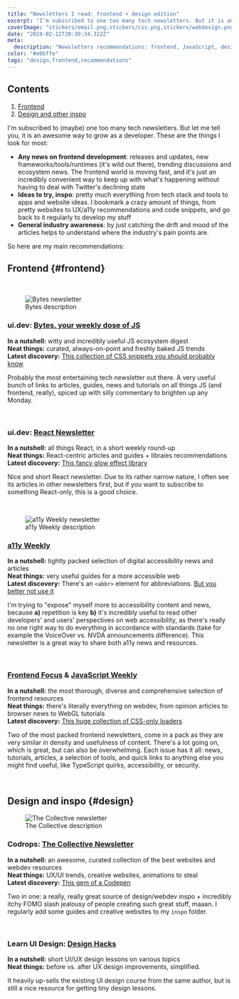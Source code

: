 ```yaml
---
title: "Newsletters I read: frontend + design edition"
excerpt: "I'm subscribed to one too many tech newsletters. But it is an awesome way to grow as a developer. "
coverImage: "stickers/email.png,stickers/css.png,stickers/webdesign.png"
date: "2024-02-12T20:30:34.322Z"
meta:
  description: "Newsletters recommendations: frontend, JavaScript, design picks"
color: "#e0bffe"
tags: "design,frontend,recommendations"
---
```


<div id='contents' class='contents'> 
<h2>Contents</h2>

1. [Frontend](#frontend)
2. [Design and other inspo](#design)
</div>

<div id='main'>
<p>I'm subscribed to (maybe) one too many tech newsletters. But let me tell you, it is an awesome way to grow as a developer. These are the things I look for most:
</p>

- **Any news on frontend development**: releases and updates, new frameworks/tools/runtimes (it's wild out there), trending discussions and ecosystem news. The frontend world is moving fast, and it's just an incredibly convenient way to keep up with what's happening without having to deal with Twitter's declining state
- **Ideas to try, inspo**: pretty much everything from tech stack and tools to apps and website ideas. I bookmark a crazy amount of things, from pretty websites to UX/a11y recommendations and code snippets, and go back to it regularly to develop my stuff
- **General industry awareness**: by just catching the drift and mood of the articles helps to understand where the industry's pain points are.

<p>So here are my main recommendations:</p>

## Frontend {#frontend}

<br/>

<figure class='centered'>
    <img src="/blog/newsletters/bytes.png"
         alt="Bytes newsletter" class='blogImg'>
    <figcaption>Bytes description</figcaption>
</figure>

### **ui.dev**: [Bytes, your weekly dose of JS](https://bytes.dev/)

**In a nutshell:** witty and incredibly useful JS ecosystem digest  
**Neat things:** curated, always-on-point and freshly baked JS trends  
**Latest discovery:** [This collection of CSS snippets you should probably know](https://web.dev/articles/5-css-snippets-every-front-end-developer-should-know-in-2024)

Probably the most entertaining tech newsletter out there. A very useful bunch of links to articles, guides, news and tutorials on all things JS (and frontend, really), spiced up with silly commentary to brighten up any Monday.

<br/>

### **ui.dev**: [React Newsletter](https://reactnewsletter.com/)

**In a nutshell:** all things React, in a short weekly round-up  
**Neat things:** React-centric articles and guides + libraies recommendations  
**Latest discovery:** [This fancy glow effect library](https://github.com/codaworks/react-glow)

Nice and short React newsletter. Due to its rather narrow nature, I often see its articles in other newsletters first, but if you want to subscribe to something React-only, this is a good choice.

<br/>

<figure class='centered'>
    <img src="/blog/newsletters/a11y.png"
         alt="a11y Weekly newsletter" class='blogImg'>
    <figcaption>a11y Weekly description</figcaption>
</figure>

### [**a11y Weekly**](https://a11yweekly.com/)

**In a nutshell:** tightly packed selection of digital accessibility news and articles  
**Neat things:** very useful guides for a more accessible web  
**Latest discovery:** There's an `<abbr>` element for abbreviations. [But you better not use it](https://adrianroselli.com/2024/01/using-abbr-element-with-title-attribute.html)

I'm trying to "expose" myself more to accessibility content and news, because **a)** repetition is key **b)** it's incredibly useful to read other developers' and users' perspectives on web accessibility, as there's really no one right way to do everything in accordance with standards (take for example the VoiceOver vs. NVDA announcements difference). This newsletter is a great way to share both a11y news and resources.

<br/>

### [**Frontend Focus**](https://frontendfoc.us/) & [**JavaScript Weekly**](https://javascriptweekly.com/)

**In a nutshell:** the most thorough, diverse and comprehensive selection of frontend resources  
**Neat things:** there's literally everything on webdev, from opinion articles to browser news to WebGL tutorials  
**Latest discovery:** [This huge collection of CSS-only loaders](https://css-loaders.com/classic/)

Two of the most packed frontend newsletters, come in a pack as they are very similar in density and usefulness of content. There's a lot going on, which is great, but can also be overwhelming. Each issue has it all: news, tutorials, articles, a selection of tools, and quick links to anything else you might find useful, like TypeScript quirks, accessibility, or security.

<br/>

## Design and inspo {#design}

<p>  </p>
<figure class='centered'>
    <img src="/blog/newsletters/collective.jpeg"
         alt="The Collective newsletter" class='blogImg'>
    <figcaption>The Collective description</figcaption>
</figure>

### **Codrops**: [The Collective Newsletter](https://tympanus.net/codrops/collective/)

**In a nutshell:** an awesome, curated collection of the best websites and webdev resources  
**Neat things:** UX/UI trends, creative websites, animations to steal  
**Latest discovery:** [This gem of a Codepen](https://codepen.io/giana/pen/BabdgjB)

Two in one: a really, really great source of design/webdev inspo + incredibly itchy FOMO slash jealousy of people creating such great stuff, maaan. I regularly add some guides and creative websites to my `inspo` folder.

<br/>

### **Learn UI Design**: [Design Hacks](https://www.learnui.design/newsletter.html)

**In a nutshell:** short UI/UX design lessons on various topics  
**Neat things:** before vs. after UX design improvements, simplified.

It heavily up-sells the existing UI design course from the same author, but is still a nice resource for getting tiny design lessons.

</div>

